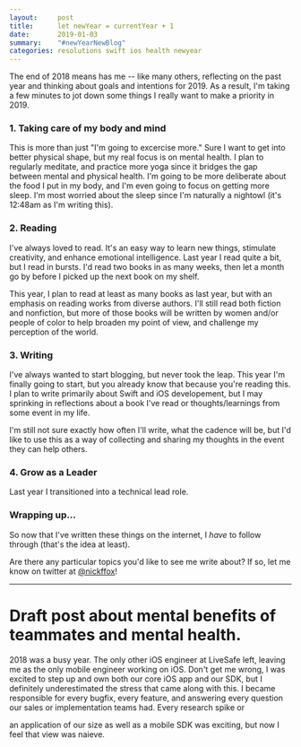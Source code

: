 ```yaml
---
layout:     post
title:      let newYear = currentYear + 1
date:       2019-01-03
summary:    "#newYearNewBlog"
categories: resolutions swift ios health newyear
---
```



The end of 2018 means has me -- like many others, reflecting on the past year and thinking about goals and intentions for 2019.  As a result, I'm taking a few minutes to jot down some things I really want to make a priority in 2019.


### 1. Taking care of my body and mind

This is more than just "I'm going to excercise more." Sure I want to get into better physical shape, but my real focus is on mental health. I plan to regularly meditate, and practice more yoga since it bridges the gap between mental and physical health. I'm going to be more deliberate about the food I put in my body, and I'm even going to focus on getting more sleep. I'm most worried about the sleep since I'm naturally a nightowl (it's 12:48am as I'm writing this).


### 2. Reading

I've always loved to read. It's an easy way to learn new things, stimulate creativity, and enhance emotional intelligence. Last year I read quite a bit, but I read in bursts. I'd read two books in as many weeks, then let a month go by before I picked up the next book on my shelf.

This year, I plan to read at least as many books as last year, but with an emphasis on reading works from diverse authors. I'll still read both fiction and nonfiction, but more of those books will be written by women and/or people of color to help broaden my point of view, and challenge my perception of the world.


### 3. Writing

I've always wanted to start blogging, but never took the leap. This year I'm finally going to start, but you already know that because you're reading this. I plan to write primarily about Swift and iOS developement, but I may sprinking in reflections about a book I've read or thoughts/learnings from some event in my life. 

I'm still not sure exactly how often I'll write, what the cadence will be, but I'd like to use this as a way of collecting and sharing my thoughts in the event they can help others.


### 4. Grow as a Leader

Last year I transitioned into a technical lead role.



### Wrapping up...

So now that I've written these things on the internet, I _have_ to follow through (that's the idea at least).

Are there any particular topics you'd like to see me write about? If so, let me know on twitter at [@nickffox](https://www.twitter.com/nickffox)!








---


# Draft post about mental benefits of teammates and mental health.







2018 was a busy year. The only other iOS engineer at LiveSafe left, leaving me as the only mobile engineer working on iOS. Don't get me wrong, I was excited to step up and own both our core iOS app and our SDK, but I definitely underestimated the stress that came along with this. I became responsible for every bugfix, every feature, and answering every question our sales or implementation teams had. Every research spike or 

an application of our size as well as a mobile SDK was exciting, but now I feel that view was naieve.

